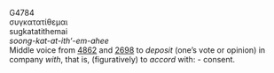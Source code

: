 G4784  
συγκατατίθεμαι  
sugkatatithemai  
*soong-kat-at-ith‘-em-ahee*  
Middle voice from [4862](g4862) and [2698](g2698) to *deposit* (one’s
vote or opinion) in company *with*, that is, (figuratively) to *accord*
with: - consent.  
